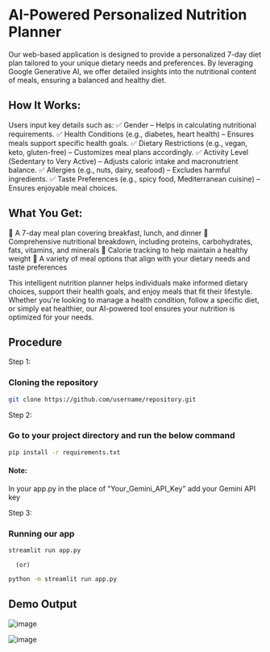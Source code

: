 # AI-Powered Personalized Nutrition Planner
Our web-based application is designed to provide a personalized 7-day diet plan tailored to your unique dietary needs and preferences. By leveraging Google Generative AI, we offer detailed insights into the nutritional content of meals, ensuring a balanced and healthy diet.

## How It Works:
Users input key details such as:
✅ Gender – Helps in calculating nutritional requirements.
✅ Health Conditions (e.g., diabetes, heart health) – Ensures meals support specific health goals.
✅ Dietary Restrictions (e.g., vegan, keto, gluten-free) – Customizes meal plans accordingly.
✅ Activity Level (Sedentary to Very Active) – Adjusts caloric intake and macronutrient balance.
✅ Allergies (e.g., nuts, dairy, seafood) – Excludes harmful ingredients.
✅ Taste Preferences (e.g., spicy food, Mediterranean cuisine) – Ensures enjoyable meal choices.

## What You Get:
🔹 A 7-day meal plan covering breakfast, lunch, and dinner
🔹 Comprehensive nutritional breakdown, including proteins, carbohydrates, fats, vitamins, and minerals
🔹 Calorie tracking to help maintain a healthy weight
🔹 A variety of meal options that align with your dietary needs and taste preferences

This intelligent nutrition planner helps individuals make informed dietary choices, support their health goals, and enjoy meals that fit their lifestyle. Whether you're looking to manage a health condition, follow a specific diet, or simply eat healthier, our AI-powered tool ensures your nutrition is optimized for your needs.


## Procedure

Step 1:
### Cloning the repository
 ```sh
git clone https://github.com/username/repository.git
```

Step 2:
### Go to your project directory and run the below command
```sh
pip install -r requirements.txt
```
#### Note: 
In your app.py in the place of "Your_Gemini_API_Key" add your Gemini API key

Step 3:
### Running our app
```sh
streamlit run app.py
```
      (or)
```sh
python -m streamlit run app.py
```

## Demo Output

![image](https://github.com/user-attachments/assets/35f19b4d-f97d-4ece-b018-3a6e983c46a6)

![image](https://github.com/user-attachments/assets/9c4aac5c-86ac-40ba-aa09-6572213bcf2c)







